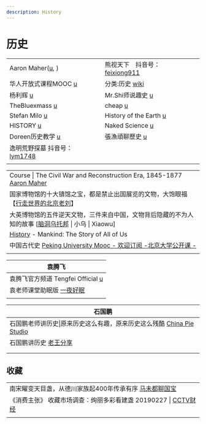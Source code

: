 ```yaml
---
description: History
---
```


# 历史

|                                                                                                                          |                                                                                                                                     |
| ------------------------------------------------------------------------------------------------------------------------ | ----------------------------------------------------------------------------------------------------------------------------------- |
| Aaron Maher([u](https://www.youtube.com/user/Aaron3ous/playlists), )                                                     | 熊视天下　抖音号： [feixiong911](https://www.douyin.com/user/MS4wLjABAAAAESon01c8Ta\_CFP1l5GqK\_wcojkWrWfXtY2rFQO1ffeOSyRXLpXXzp5TkAbpDvB6d) |
| 华人开放式课程MOOC [u](https://www.youtube.com/c/%E5%8D%8E%E4%BA%BA%E5%BC%80%E6%94%BE%E5%BC%8F%E8%AF%BE%E7%A8%8BMOOC/playlists) | 分类:历史 [wiki](https://zh.wikipedia.org/zh-hans/Category:%E5%8E%86%E5%8F%B2)                                                          |
| 杨利辉 [u](https://www.youtube.com/channel/UC2iKMS5XYJIKSOYsX1diLsA)                                                        | Mr.Shi师说趣史 [u](https://www.youtube.com/channel/UCSGf4gMNmP5eWT1p5cIWvpg/videos)                                                     |
| TheBluexmass [u](https://www.youtube.com/@TheBluexmass/playlists)                                                        | cheap [u](https://www.youtube.com/@cheapaoe/playlists)                                                                              |
| Stefan Milo [u](https://www.youtube.com/@StefanMilo/videos)                                                              | History of the Earth [u](https://www.youtube.com/@HistoryoftheEarth)                                                                |
| HISTORY [u](https://www.youtube.com/@HISTORY)                                                                            | Naked Science [u](https://www.youtube.com/@NakedScience)                                                                            |
| Doreen历史教学 [u](https://www.youtube.com/@doreen5984)                                                                      | 張漁頑聊歷史 [u](https://www.youtube.com/@zhangyuwanliaolishi)                                                                            |
| 逸明荒野探墓 抖音号：[lym1748](https://www.douyin.com/user/MS4wLjABAAAAxr8FpwOPQHL5-5A2RRi6Hhuw\_J37cJcXreFtsQtbs00)               |                                                                                                                                     |
|                                                                                                                          |                                                                                                                                     |



|                                                                                                                                                     |
| --------------------------------------------------------------------------------------------------------------------------------------------------- |
| Course \| The Civil War and Reconstruction Era, 1845-1877 [Aaron Maher](https://www.youtube.com/playlist?list=PLDl9\_LuL-uw5DOPT3wd-fcWfv5xXTVz\_s) |
| 国家博物馆的十大镇馆之宝，都是禁止出国展览的文物，大饱眼福【[行走世界的北京老刘](https://www.youtube.com/watch?v=0FpryMxwBq8)】                                                             |
| 大英博物馆的五件逆天文物，三件来自中国，文物背后隐藏的不为人知的故事 \[[脑洞乌托邦](https://www.youtube.com/watch?v=B2LOHeARUzM) \| 小乌 \| Xiaowu]                                          |
| [History](https://www.youtube.com/playlist?list=PL3BrCRgvsZ9AX5GFZWvzy2KIN8MGHfxOE) - Mankind: The Story of All of Us                               |
| 中国古代史 [Peking University Mooc - 欢迎订阅 -北京大学公开课 -](https://www.youtube.com/playlist?list=PLj12i3PT3FJMUxJpRN34QBhNlj5ncQXwo)                          |
|                                                                                                                                                     |

| 袁腾飞                                                                                          |
| -------------------------------------------------------------------------------------------- |
| 袁腾飞官方频道 Tengfei Official [u](https://www.youtube.com/watch?v=SPBWb6MKH84)                    |
| 袁老师课堂助眠版 [一夜好眠](https://www.youtube.com/playlist?list=PL8-K1xpr6dHr\_LItEaf2l\_b-8wy\_0dpa6) |
|                                                                                              |

| 石国鹏                                                                                                                      |
| ------------------------------------------------------------------------------------------------------------------------ |
| 石国鹏老师讲历史\|原来历史这么有趣，原来历史这么残酷 [China Pie Studio](https://www.youtube.com/playlist?list=PLDGXULElFQShRG6KYVpocz27udNhmx8j-) |
| 石国鹏讲历史 [老王分享](https://www.youtube.com/playlist?list=PLZrnoruRWA7BnlOqdrVARrqdAaueuOGy6)                                  |
|                                                                                                                          |
|                                                                                                                          |



## 收藏

|                                                                                         |
| --------------------------------------------------------------------------------------- |
| 南宋矅变天目盏，从德川家族起400年传承有序 [马未都聊国宝](https://www.youtube.com/watch?v=7LQ5EwHDgsI)            |
| 《消费主张》 收藏市场调查：绚丽多彩看建盏 20190227 \| [CCTV财经](https://www.youtube.com/watch?v=sEeIxztIdkE) |
|                                                                                         |
